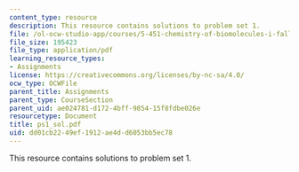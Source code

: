 ```yaml
---
content_type: resource
description: This resource contains solutions to problem set 1.
file: /ol-ocw-studio-app/courses/5-451-chemistry-of-biomolecules-i-fall-2005/dd01cb2249ef1912ae4dd6053bb5ec78_ps1_sol.pdf
file_size: 195423
file_type: application/pdf
learning_resource_types:
- Assignments
license: https://creativecommons.org/licenses/by-nc-sa/4.0/
ocw_type: OCWFile
parent_title: Assignments
parent_type: CourseSection
parent_uid: ae024781-d172-4bff-9854-15f8fdbe026e
resourcetype: Document
title: ps1_sol.pdf
uid: dd01cb22-49ef-1912-ae4d-d6053bb5ec78
---
```

This resource contains solutions to problem set 1.